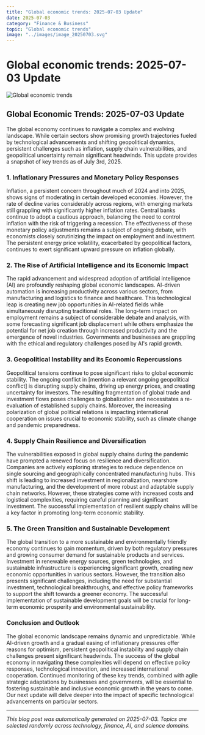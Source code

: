 ```yaml
---
title: "Global economic trends: 2025-07-03 Update"
date: 2025-07-03
category: "Finance & Business"
topic: "Global economic trends"
image: "../images/image_20250703.svg"
---
```


# Global economic trends: 2025-07-03 Update

![Global economic trends](../images/image_20250703.svg)

## Global Economic Trends: 2025-07-03 Update

The global economy continues to navigate a complex and evolving landscape.  While certain sectors show promising growth trajectories fueled by technological advancements and shifting geopolitical dynamics, persistent challenges such as inflation, supply chain vulnerabilities, and geopolitical uncertainty remain significant headwinds. This update provides a snapshot of key trends as of July 3rd, 2025.


### 1. Inflationary Pressures and Monetary Policy Responses

Inflation, a persistent concern throughout much of 2024 and into 2025, shows signs of moderating in certain developed economies.  However, the rate of decline varies considerably across regions, with emerging markets still grappling with significantly higher inflation rates.  Central banks continue to adopt a cautious approach, balancing the need to control inflation with the risk of triggering a recession. The effectiveness of these monetary policy adjustments remains a subject of ongoing debate, with economists closely scrutinizing the impact on employment and investment.  The persistent energy price volatility, exacerbated by geopolitical factors, continues to exert significant upward pressure on inflation globally.


### 2. The Rise of Artificial Intelligence and its Economic Impact

The rapid advancement and widespread adoption of artificial intelligence (AI) are profoundly reshaping global economic landscapes. AI-driven automation is increasing productivity across various sectors, from manufacturing and logistics to finance and healthcare.  This technological leap is creating new job opportunities in AI-related fields while simultaneously disrupting traditional roles. The long-term impact on employment remains a subject of considerable debate and analysis, with some forecasting significant job displacement while others emphasize the potential for net job creation through increased productivity and the emergence of novel industries.  Governments and businesses are grappling with the ethical and regulatory challenges posed by AI's rapid growth.


### 3. Geopolitical Instability and its Economic Repercussions

Geopolitical tensions continue to pose significant risks to global economic stability.  The ongoing conflict in [mention a relevant ongoing geopolitical conflict]  is disrupting supply chains, driving up energy prices, and creating uncertainty for investors. The resulting fragmentation of global trade and investment flows poses challenges to globalization and necessitates a re-evaluation of established supply chains.  Moreover, the increasing polarization of global political relations is impacting international cooperation on issues crucial to economic stability, such as climate change and pandemic preparedness.


### 4.  Supply Chain Resilience and Diversification

The vulnerabilities exposed in global supply chains during the pandemic have prompted a renewed focus on resilience and diversification.  Companies are actively exploring strategies to reduce dependence on single sourcing and geographically concentrated manufacturing hubs.  This shift is leading to increased investment in regionalization, nearshore manufacturing, and the development of more robust and adaptable supply chain networks.  However, these strategies come with increased costs and logistical complexities, requiring careful planning and significant investment.  The successful implementation of resilient supply chains will be a key factor in promoting long-term economic stability.


### 5.  The Green Transition and Sustainable Development

The global transition to a more sustainable and environmentally friendly economy continues to gain momentum, driven by both regulatory pressures and growing consumer demand for sustainable products and services.  Investment in renewable energy sources, green technologies, and sustainable infrastructure is experiencing significant growth, creating new economic opportunities in various sectors.  However, the transition also presents significant challenges, including the need for substantial investment, technological breakthroughs, and effective policy frameworks to support the shift towards a greener economy.  The successful implementation of sustainable development goals will be crucial for long-term economic prosperity and environmental sustainability.


### Conclusion and Outlook

The global economic landscape remains dynamic and unpredictable. While AI-driven growth and a gradual easing of inflationary pressures offer reasons for optimism, persistent geopolitical instability and supply chain challenges present significant headwinds.  The success of the global economy in navigating these complexities will depend on effective policy responses, technological innovation, and increased international cooperation.  Continued monitoring of these key trends, combined with agile strategic adaptations by businesses and governments, will be essential to fostering sustainable and inclusive economic growth in the years to come.  Our next update will delve deeper into the impact of specific technological advancements on particular sectors.


---
*This blog post was automatically generated on 2025-07-03. Topics are selected randomly across technology, finance, AI, and science domains.*
